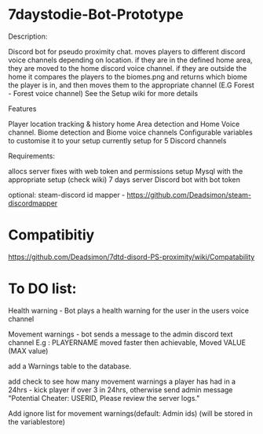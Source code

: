 # 7daystodie-Bot-Prototype

Description:

Discord bot for pseudo proximity chat. moves players to different discord voice channels depending on location.
if they are in the defined home area, they are moved to the home discord voice channel.
if they are outside the home it compares the players to the biomes.png and returns which biome the player is in, and then moves them to the appropriate channel (E.G Forest - Forest voice channel)
See the Setup wiki for more details

Features

Player location tracking & history
home Area detection and Home Voice channel.
Biome detection and Biome voice channels
Configurable variables to customise it to your setup
currently setup for 5 Discord channels

Requirements:

allocs server fixes with web token and permissions setup
Mysql with the appropriate setup (check wiki)
7 days server
Discord bot with bot token

optional:
steam-discord id mapper - https://github.com/Deadsimon/steam-discordmapper

# Compatibitiy

https://github.com/Deadsimon/7dtd-disord-PS-proximity/wiki/Compatability

# To DO list:

Health warning - Bot plays a health warning for the user in the users voice channel

Movement warnings - bot sends a message to the admin discord text channel E.g : PLAYERNAME moved faster then achievable, Moved VALUE (MAX value)

add a Warnings table to the database.

add check to see how many movement warnings a player has had in a 24hrs - kick player if over 3 in 24hrs, otherwise send admin message "Potential Cheater: USERID, Please review the server logs."

Add ignore list for movement warnings(default: Admin ids) (will be stored in the variablestore)
